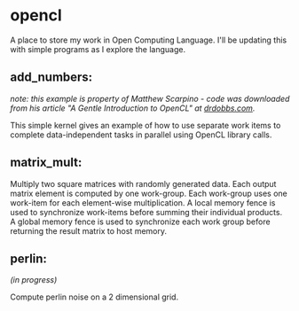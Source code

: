 # opencl
A place to store my work in Open Computing Language. I'll be updating this with simple programs as I explore the language.

## add_numbers:
 
*note: this example is property of Matthew Scarpino - code was downloaded from his article "A Gentle Introduction to OpenCL" at [drdobbs.com](http://www.drdobbs.com/parallel/a-gentle-introduction-to-opencl/231002854?pgno=3).*  
  
This simple kernel gives an example of how to use separate work items to complete data-independent tasks in parallel using OpenCL library calls. 

## matrix_mult:

Multiply two square matrices with randomly generated data. Each output matrix element is computed by one work-group. Each work-group uses one work-item for each element-wise multiplication. A local memory fence is used to synchronize work-items before summing their individual products. A global memory fence is used to synchronize each work group before returning the result matrix to host memory.

## perlin:
*(in progress)*  
  
Compute perlin noise on a 2 dimensional grid.

